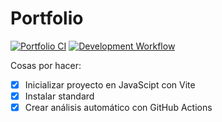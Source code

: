 # Portfolio

[![Portfolio CI](https://github.com/Trajano1999/Portfolio/actions/workflows/main.yml/badge.svg)](https://github.com/Trajano1999/Portfolio/actions/workflows/main.yml)
[![Development Workflow](https://github.com/Trajano1999/Portfolio/actions/workflows/development.yml/badge.svg)](https://github.com/Trajano1999/Portfolio/actions/workflows/development.yml)

Cosas por hacer:

- [x] Inicializar proyecto en JavaScipt con Vite
- [x] Instalar standard
- [x] Crear análisis automático con GitHub Actions

